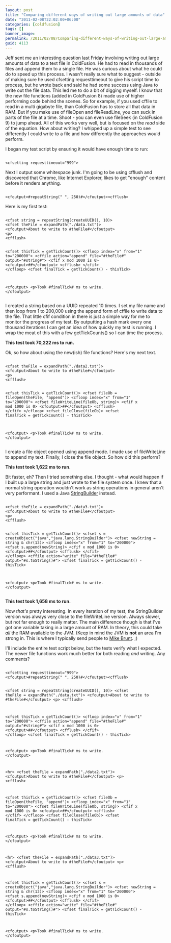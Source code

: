 ```yaml
---
layout: post
title: "Comparing different ways of writing out large amounts of data"
date: "2011-02-08T22:02:00+06:00"
categories: [coldfusion]
tags: []
banner_image: 
permalink: /2011/02/08/Comparing-different-ways-of-writing-out-large-amounts-of-data
guid: 4113
---
```


Jeff sent me an interesting question last Friday involving writing out large amounts of data to a text file in ColdFusion. He had to read in thousands of files and append them to a single file. He was curious about what he could do to speed up this process. I wasn't really sure what to suggest - outside of making sure he used cfsetting requesttimeout to give his script time to process, but he wrote back and said he had some success using Java to write out the file data. This led me to do a bit of digging myself. I know that the new file functions (added in ColdFusion 8) made use of higher performing code behind the scenes. So for example, if you used cffile to read in a multi gigabyte file, than ColdFusion has to store all that data in RAM. But if you make use of fileOpen and fileReadLine, you can suck in parts of the file at a time. Shoot - you can even use fileSeek (in ColdFusion 9) to jump ahead. All of this works very well, but is focused on the <i>read</i> side of the equation. How about writing? I whipped up a simple test to see differently I could write to a file and how differently the approaches would perform.
<!--more-->
<p>

I began my test script by ensuring it would have enough time to run:

<p>

<code>
&lt;cfsetting requesttimeout="999"&gt;
</code>

<p>

Next I output some whitespace junk. I'm going to be using cfflush and discovered that Chrome, like Internet Explorer, likes to get "enough" content before it renders anything.

<p>

<code>
&lt;cfoutput&gt;#repeatString(" ", 250)#&lt;/cfoutput&gt;&lt;cfflush&gt;
</code>

<p>

Here is my first test:

<p>

<code>
&lt;cfset string = repeatString(createUUID(), 10)&gt;
&lt;cfset theFile = expandPath("./data.txt")&gt;
&lt;cfoutput&gt;About to write to #theFile#&lt;/cfoutput&gt;
&lt;p&gt;
&lt;cfflush&gt;

&lt;cfset thisTick = getTickCount()&gt;
&lt;cfloop index="x" from="1" to="200000"&gt;
	&lt;cffile action="append" file="#theFile#" output="#string#"&gt;
	&lt;cfif x mod 1000 is 0&gt;
		&lt;cfoutput&gt;##&lt;/cfoutput&gt;
		&lt;cfflush&gt;
	&lt;/cfif&gt;
&lt;/cfloop&gt;
&lt;cfset finalTick = getTickCount() - thisTick&gt;

&lt;cfoutput&gt;
	&lt;p&gt;Took #finalTick# ms to write.
&lt;/cfoutput&gt;	
</code>

<p>

I created a string based on a UUID repeated 10 times. I set my file name and then loop from 1 to 200,000 using the append form of cffile to write data to the file. That little cfif condition in there is just a simple way for me to monitor the progress of my test. By outputting a hash mark every one thousand iterations I can get an idea of how quickly my test is running. I wrap the meat of this with a few getTickCounts() so I can time the process. 

<p>

<b>This test took 70,222 ms to run.</b>

<p>

Ok, so how about using the new(ish) file functions? Here's my next text.

<p>

<code>
&lt;cfset theFile = expandPath("./data2.txt")&gt;
&lt;cfoutput&gt;About to write to #theFile#&lt;/cfoutput&gt;
&lt;p&gt;
&lt;cfflush&gt;

&lt;cfset thisTick = getTickCount()&gt;
&lt;cfset fileOb = fileOpen(theFile, "append")&gt;
&lt;cfloop index="x" from="1" to="200000"&gt;
	&lt;cfset fileWriteLine(fileOb, string)&gt;
	&lt;cfif x mod 1000 is 0&gt;
		&lt;cfoutput&gt;##&lt;/cfoutput&gt;
		&lt;cfflush&gt;
	&lt;/cfif&gt;
&lt;/cfloop&gt;
&lt;cfset fileClose(fileOb)&gt;
&lt;cfset finalTick = getTickCount() - thisTick&gt;

&lt;cfoutput&gt;
	&lt;p&gt;Took #finalTick# ms to write.
&lt;/cfoutput&gt;	
</code>

<p>

I create a file object opened using append mode. I made use of fileWriteLine to append my text. Finally, I close the file object. So how did this perform?

<p>

<b>This test took 1,622 ms to run.</b>

<p>

Bit faster, eh? Then I tried something else. I thought - what would happen if I built up a large string and just wrote to the file system once. I knew that a normal string operation wouldn't work as string operations in general aren't very performant. I used a Java <a href="http://download.oracle.com/javase/1.5.0/docs/api/java/lang/StringBuilder.html">StringBuilder</a> instead.

<p>

<code>
&lt;cfset theFile = expandPath("./data3.txt")&gt;
&lt;cfoutput&gt;About to write to #theFile#&lt;/cfoutput&gt;
&lt;p&gt;
&lt;cfflush&gt;

&lt;cfset thisTick = getTickCount()&gt;
&lt;cfset s = createObject("java","java.lang.StringBuilder")&gt;
&lt;cfset newString = string & chr(13)&gt;
&lt;cfloop index="x" from="1" to="200000"&gt;
	&lt;cfset s.append(newString)&gt;
	&lt;cfif x mod 1000 is 0&gt;
		&lt;cfoutput&gt;##&lt;/cfoutput&gt;
		&lt;cfflush&gt;
	&lt;/cfif&gt;
&lt;/cfloop&gt;
&lt;cffile action="write" file="#theFile#" output="#s.toString()#"&gt;
&lt;cfset finalTick = getTickCount() - thisTick&gt;

&lt;cfoutput&gt;
	&lt;p&gt;Took #finalTick# ms to write.
&lt;/cfoutput&gt;	
</code>

<p>

<b>This test took 1,658 ms to run.</b>

<p>

Now <i>that's</i> pretty interesting. In every iteration of my test, the StringBuilder version was always very close to the fileWriteLine version. Always slower, but not far enough to really matter. The main difference though is that I've got one variable taking in a large amount of RAM. In theory, this could take <i>all</i> the RAM available to the JVM. (Keep in mind the JVM is <b>not</b> an area I'm strong in. This is where I typically send people to <a href="http://www.cfwhisperer.com/">Mike Brunt</a>. ;)

<p>

I'll include the entire test script below, but the tests verify what I expected. The newer file functions work much better for both reading <i>and</i> writing. Any comments?

<p>

<code>
&lt;cfsetting requesttimeout="999"&gt;
&lt;cfoutput&gt;#repeatString(" ", 250)#&lt;/cfoutput&gt;&lt;cfflush&gt;

&lt;cfset string = repeatString(createUUID(), 10)&gt;
&lt;cfset theFile = expandPath("./data.txt")&gt;
&lt;cfoutput&gt;About to write to #theFile#&lt;/cfoutput&gt;
&lt;p&gt;
&lt;cfflush&gt;

&lt;cfset thisTick = getTickCount()&gt;
&lt;cfloop index="x" from="1" to="200000"&gt;
	&lt;cffile action="append" file="#theFile#" output="#string#"&gt;
	&lt;cfif x mod 1000 is 0&gt;
		&lt;cfoutput&gt;##&lt;/cfoutput&gt;
		&lt;cfflush&gt;
	&lt;/cfif&gt;
&lt;/cfloop&gt;
&lt;cfset finalTick = getTickCount() - thisTick&gt;

&lt;cfoutput&gt;
	&lt;p&gt;Took #finalTick# ms to write.
&lt;/cfoutput&gt;	

&lt;hr&gt;
&lt;cfset theFile = expandPath("./data2.txt")&gt;
&lt;cfoutput&gt;About to write to #theFile#&lt;/cfoutput&gt;
&lt;p&gt;
&lt;cfflush&gt;

&lt;cfset thisTick = getTickCount()&gt;
&lt;cfset fileOb = fileOpen(theFile, "append")&gt;
&lt;cfloop index="x" from="1" to="200000"&gt;
	&lt;cfset fileWriteLine(fileOb, string)&gt;
	&lt;cfif x mod 1000 is 0&gt;
		&lt;cfoutput&gt;##&lt;/cfoutput&gt;
		&lt;cfflush&gt;
	&lt;/cfif&gt;
&lt;/cfloop&gt;
&lt;cfset fileClose(fileOb)&gt;
&lt;cfset finalTick = getTickCount() - thisTick&gt;

&lt;cfoutput&gt;
	&lt;p&gt;Took #finalTick# ms to write.
&lt;/cfoutput&gt;	

&lt;hr&gt;
&lt;cfset theFile = expandPath("./data3.txt")&gt;
&lt;cfoutput&gt;About to write to #theFile#&lt;/cfoutput&gt;
&lt;p&gt;
&lt;cfflush&gt;

&lt;cfset thisTick = getTickCount()&gt;
&lt;cfset s = createObject("java","java.lang.StringBuilder")&gt;
&lt;cfset newString = string & chr(13)&gt;
&lt;cfloop index="x" from="1" to="200000"&gt;
	&lt;cfset s.append(newString)&gt;
	&lt;cfif x mod 1000 is 0&gt;
		&lt;cfoutput&gt;##&lt;/cfoutput&gt;
		&lt;cfflush&gt;
	&lt;/cfif&gt;
&lt;/cfloop&gt;
&lt;cffile action="write" file="#theFile#" output="#s.toString()#"&gt;
&lt;cfset finalTick = getTickCount() - thisTick&gt;

&lt;cfoutput&gt;
	&lt;p&gt;Took #finalTick# ms to write.
&lt;/cfoutput&gt;	
</code>
